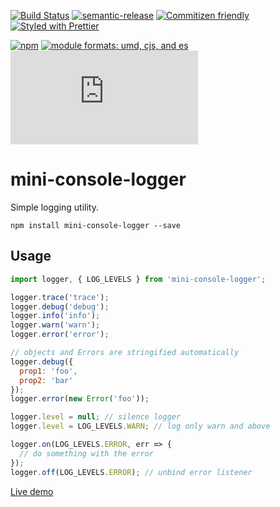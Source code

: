[![Build Status](https://img.shields.io/travis/fmal/mini-console-logger/master.svg?style=flat-square)](http://travis-ci.org/fmal/mini-console-logger)
 [![semantic-release](https://img.shields.io/badge/%20%20%F0%9F%93%A6%F0%9F%9A%80-semantic--release-e10079.svg?style=flat-square)](https://github.com/semantic-release/semantic-release)
[![Commitizen friendly](https://img.shields.io/badge/commitizen-friendly-brightgreen.svg?style=flat-square)](http://commitizen.github.io/cz-cli/)
[![Styled with Prettier](https://img.shields.io/badge/styled%20with-prettier-ff69b4.svg?style=flat-square)](https://github.com/prettier/prettier)

[![npm](https://img.shields.io/npm/v/mini-console-logger.svg?style=flat-square)](https://www.npmjs.com/package/mini-console-logger)
[![module formats: umd, cjs, and es](https://img.shields.io/badge/module%20formats-umd%2C%20cjs%2C%20es-green.svg?style=flat-square)](https://unpkg.com/mini-console-logger/dist/)
[![size](http://img.badgesize.io/https://unpkg.com/mini-console-logger/dist/mini-console-logger.umd.min.js?label=size&style=flat-square)](https://unpkg.com/mini-console-logger/dist/)

# mini-console-logger

Simple logging utility.

```
npm install mini-console-logger --save
```

## Usage

```js
import logger, { LOG_LEVELS } from 'mini-console-logger';

logger.trace('trace');
logger.debug('debug');
logger.info('info');
logger.warn('warn');
logger.error('error');

// objects and Errors are stringified automatically
logger.debug({
  prop1: 'foo',
  prop2: 'bar'
});
logger.error(new Error('foo'));

logger.level = null; // silence logger
logger.level = LOG_LEVELS.WARN; // log only warn and above

logger.on(LOG_LEVELS.ERROR, err => {
  // do something with the error
});
logger.off(LOG_LEVELS.ERROR); // unbind error listener
```

[Live demo](http://jsbin.com/cawiwep/edit?js,console)

